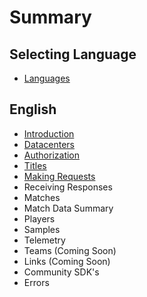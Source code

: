 # Summary

## Selecting Language

* [Languages](README.md)

## English

* [Introduction](english/introduction.md)
* [Datacenters](english/datacenters.md)
* [Authorization](english/authorization.md)
* [Titles](english/title.md)
* [Making Requests](english/requests.md)
* Receiving Responses
* Matches
* Match Data Summary
* Players
* Samples
* Telemetry
* Teams \(Coming Soon\)
* Links \(Coming Soon\)
* Community SDK's
* Errors

